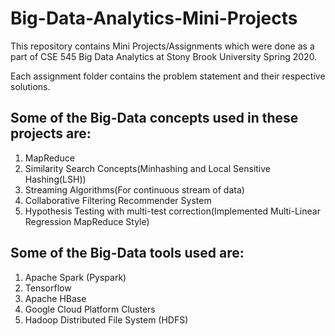 # Big-Data-Analytics-Mini-Projects

This repository contains Mini Projects/Assignments which were done as a part of CSE 545 Big Data Analytics at Stony Brook University Spring 2020.

Each assignment folder contains the problem statement and their respective solutions.

## Some of the Big-Data concepts used in these projects are:
1. MapReduce
2. Similarity Search Concepts(Minhashing and Local Sensitive Hashing(LSH))
3. Streaming Algorithms(For continuous stream of data)
4. Collaborative Filtering Recommender System
5. Hypothesis Testing with multi-test correction(Implemented Multi-Linear Regression MapReduce Style)

## Some of the Big-Data tools used are:
1. Apache Spark (Pyspark)
2. Tensorflow
3. Apache HBase
4. Google Cloud Platform Clusters
5. Hadoop Distributed File System (HDFS)
